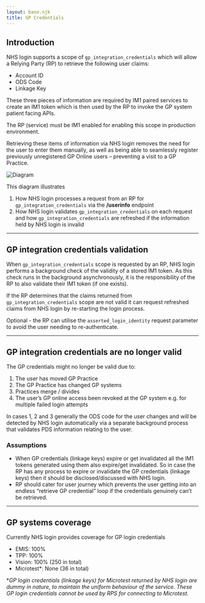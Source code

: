 ```yaml
---
layout: base.njk
title: GP Credentials
---
```


## Introduction

NHS login supports a scope of `gp_integration_credentials` which will allow a Relying Party (RP) to retrieve the following user claims:

- Account ID
- ODS Code
- Linkage Key

These three pieces of information are required by IM1 paired services to create an IM1 token which is then used by the RP to invoke the GP system patient facing APIs. 

The RP (service) must be IM1 enabled for enabling this scope in production environment. 

Retrieving these items of information via NHS login removes the need for the user to enter them manually, as well as being able to seamlessly register previously unregistered GP Online users – preventing a visit to a GP Practice.

![Diagram](nhslogin/images/gp-credentials-diagram.png)

This diagram illustrates
1. How NHS login processes a request from an RP for `gp_integration_credentials` via the **/userinfo** endpoint
2. How NHS login validates `gp_integration_credentials` on each request and how `gp_integration_credentials` are refreshed if the information held by NHS login is invalid

---

## GP integration credentials validation

When `gp_integration_credentials` scope is requested by an RP, NHS login performs a background check of the validity of a stored IM1 token. As this check runs in the background asynchronously, it is the responsibility of the RP to also validate their IM1 token (if one exists).

If the RP determines that the claims returned from `gp_integration_credentials` scope are not valid it can request refreshed claims from NHS login by re-starting the login process.

Optional - the RP can utilise the `asserted_login_identity` request parameter to avoid the user needing to re-authenticate.

---

## GP integration credentials are no longer valid

The GP credentials might no longer be valid due to:

1. The user has moved GP Practice
2. The GP Practice has changed GP systems
3. Practices merge / divides
4. The user’s GP online access been revoked at the GP system e.g. for multiple failed login attempts

In cases 1, 2 and 3 generally the ODS code for the user changes and will be detected by NHS login automatically via a separate background process that validates PDS information relating to the user.

### Assumptions

- When GP credentials (linkage keys) expire or get invalidated all the IM1 tokens generated using them also expire/get invalidated. So in case the RP has any process to expire or invalidate the GP credentials (linkage keys) then it should be disclosed/discussed with NHS login.
- RP should cater for user journey which prevents the user getting into an endless “retrieve GP credential” loop if the credentials genuinely can’t be retrieved.

---

## GP systems coverage

Currently NHS login provides coverage for GP login credentials

- EMIS: 100%
- TPP: 100%
- Vision: 100% (250 in total)
- Microtest*: None (36 in total)

**GP login credentials (linkage keys) for Microtest returned by NHS login are dummy in nature, to maintain the uniform behaviour of the service. These GP login credentials cannot be used by RPS for connecting to Microtest.*